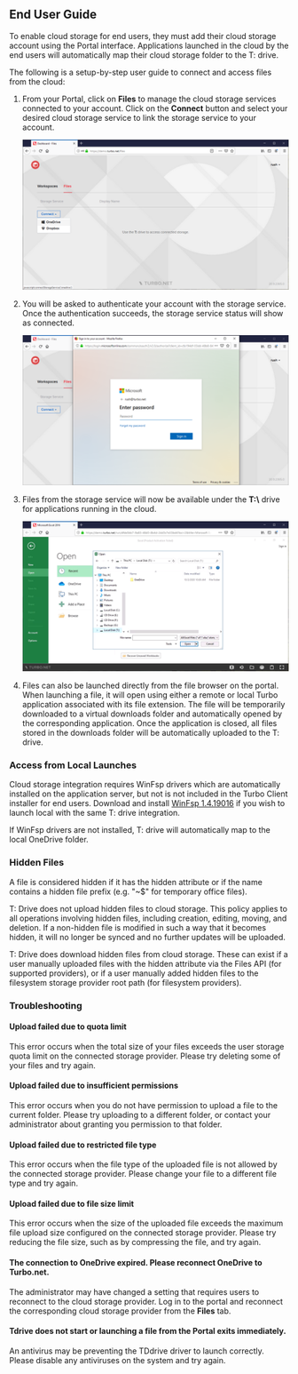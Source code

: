 ## End User Guide

To enable cloud storage for end users, they must add their cloud storage account using the Portal interface. Applications launched in the cloud by the end users will automatically map their cloud storage folder to the T: drive.

The following is a setup-by-step user guide to connect and access files from the cloud:

1. From your Portal, click on **Files** to manage the cloud storage services connected to your account. Click on the **Connect** button and select your desired cloud storage service to link the storage service to your account.

   ![Connect Cloud Storage](../../images/connect-cloud-storage.png)

2. You will be asked to authenticate your account with the storage service. Once the authentication succeeds, the storage service status will show as connected.

   ![Connect Cloud Storage SSO](../../images/connect-cloud-storage-2.png)

3. Files from the storage service will now be available under the **T:\\** drive for applications running in the cloud.

   ![Access T: drive](../../images/access-t-drive.png)

4. Files can also be launched directly from the file browser on the portal. When launching a file, it will open using either a remote or local Turbo application associated with its file extension. The file will be temporarily downloaded to a virtual downloads folder and automatically opened by the corresponding application. Once the application is closed, all files stored in the downloads folder will be automatically uploaded to the T: drive.

### Access from Local Launches

Cloud storage integration requires WinFsp drivers which are automatically installed on the application server, but not is not included in the Turbo Client installer for end users. Download and install [WinFsp 1.4.19016](https://github.com/billziss-gh/winfsp/releases/download/v1.4/winfsp-1.4.19016.msi) if you wish to launch local with the same T: drive integration.

If WinFsp drivers are not installed, T: drive will automatically map to the local OneDrive folder.

### Hidden Files

A file is considered hidden if it has the hidden attribute or if the name contains a hidden file prefix (e.g. "~$" for temporary office files).

T: Drive does not upload hidden files to cloud storage. This policy applies to all operations involving hidden files, including creation, editing, moving, and deletion. If a non-hidden file is modified in such a way that it becomes hidden, it will no longer be synced and no further updates will be uploaded.

T: Drive does download hidden files from cloud storage. These can exist if a user manually uploaded files with the hidden attribute via the Files API (for supported providers), or if a user manually added hidden files to the filesystem storage provider root path (for filesystem providers).

### Troubleshooting

#### Upload failed due to quota limit

This error occurs when the total size of your files exceeds the user storage quota limit on the connected storage provider. Please try deleting some of your files and try again.

#### Upload failed due to insufficient permissions

This error occurs when you do not have permission to upload a file to the current folder. Please try uploading to a different folder, or contact your administrator about granting you permission to that folder.

#### Upload failed due to restricted file type

This error occurs when the file type of the uploaded file is not allowed by the connected storage provider. Please change your file to a different file type and try again.

#### Upload failed due to file size limit

This error occurs when the size of the uploaded file exceeds the maximum file upload size configured on the connected storage provider. Please try reducing the file size, such as by compressing the file, and try again.

#### The connection to OneDrive expired. Please reconnect OneDrive to Turbo.net.

The administrator may have changed a setting that requires users to reconnect to the cloud storage provider. Log in to the portal and reconnect the corresponding cloud storage provider from the **Files** tab.

#### Tdrive does not start or launching a file from the Portal exits immediately.

An antivirus may be preventing the TDdrive driver to launch correctly. Please disable any antiviruses on the system and try again.
